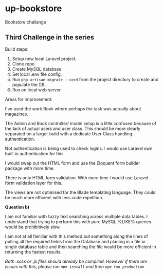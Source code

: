 # up-bookstore

Bookstore challange

## Third Challenge in the series

Build steps:

1) Setup new local Laravel project.
2) Clone repo.
3) Create MySQL database
4) Set local .env file config.
5) Run `php artisan migrate --seed` from the project directory to create and populate the DB.
6) Run on local web server.

Areas for improvement:

I've used the work Book where perhaps the task was actually about magazines.

The Admin and Book controller/ model setup is a little confused because of the lack of actual users and user class. This should be more clearly separated on a larger build with a dedicate User Class handling authentication.

Not authentication is being used to check logins. I would use Laravel own built in authentication for this.

I would swap out the HTML form and use the Eloquent form builder package with more time.

There is only HTML form validation. With more time I would use Laravel form validation layer for this.

The views are not optimised for the Blade templating language. They could be much more efficient with less code repetition.

**Question b)**

I am not familiar with fuzzy text searching across multiple data tables. I understand that trying to perform this with pure MySQL %LIKE% queries would be prohibitively slow.

I am not at all familiar with this method but something along the lines of pulling all the required fields from the Database and placing in a file or single database table and then searching the file would be more efficient in returning the fastest results.

*Both .scss or .js files should already be compiled. However if there are issues with this, please run `npm install` and then `npm run production`*
